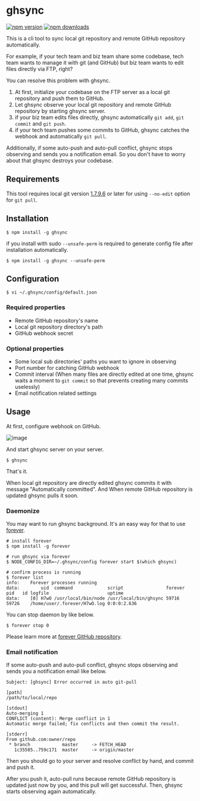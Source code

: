 # ghsync

[![npm version](https://img.shields.io/npm/v/ghsync.svg)](https://www.npmjs.com/package/ghsync)
[![npm downloads](https://img.shields.io/npm/dm/ghsync.svg)](https://www.npmjs.com/package/ghsync)

This is a cli tool to sync local git repository and remote GitHub repository automatically.

For example, if your tech team and biz team share some codebase, tech team wants to manage it with git (and GitHub) but biz team wants to edit files directly via FTP, right?

You can resolve this problem with ghsync.

1. At first, initialize your codebase on the FTP server as a local git repository and push them to GitHub.
1. Let ghsync observe your local git repository and remote GitHub repository by starting ghsync server.
1. if your biz team edits files directly, ghsync automatically `git add`, `git commit` and `git push`.
1. if your tech team pushes some commits to GitHub, ghsync catches the webhook and automatically `git pull`.

Additionally, if some auto-push and auto-pull conflict, ghsync stops observing and sends you a notification email. So you don't have to worry about that ghsync destroys your codebase.

## Requirements

This tool requires local git version [1.7.9.6](https://git-scm.com/docs/git-pull/1.7.9.6) or later for using `--no-edit` option for `git pull`. 

## Installation

```
$ npm install -g ghsync
```

if you install with sudo `--unsafe-perm` is required to generate config file after installation automatically.

```
$ npm install -g ghsync --unsafe-perm
```

## Configuration

```
$ vi ~/.ghsync/config/default.json
```

### Required properties

* Remote GitHub repository's name
* Local git repository directory's path
* GitHub webhook secret

### Optional properties

* Some local sub directories' paths you want to ignore in observing
* Port number for catching GitHub webhook
* Commit interval (When many files are directly edited at one time, ghsync waits a moment to `git commit` so that prevents creating many commits uselessly)
* Email notification related settings

## Usage

At first, configure webhook on GitHub.

![image](https://cloud.githubusercontent.com/assets/4360663/19375726/20bc35c0-9212-11e6-9425-9009128fb1d3.png)

And start ghsync server on your server.

```
$ ghsync
```

That's it.

When local git repository are directly edited ghsync commits it with message "Automatically committed". And When remote GitHub repository is updated ghsync pulls it soon.

### Daemonize

You may want to run ghsync background. It's an easy way for that to use [forever](https://github.com/foreverjs/forever).

```
# install forever
$ npm install -g forever

# run ghsync via forever
$ NODE_CONFIG_DIR=~/.ghsync/config forever start $(which ghsync)

# confirm process is running
$ forever list
info:    Forever processes running
data:        uid  command             script                forever pid   id logfile                      uptime
data:    [0] H7wO /usr/local/bin/node /usr/local/bin/ghsync 59716   59726    /home/user/.forever/H7wO.log 0:0:0:2.636
```

You can stop daemon by like below.

```
$ forever stop 0
```

Please learn more at [forever GitHub repository](https://github.com/foreverjs/forever).

### Email notification

If some auto-push and auto-pull conflict, ghsync stops observing and sends you a notification email like below.

```
Subject: [ghsync] Error occurred in auto git-pull

[path]
/path/to/local/repo

[stdout]
Auto-merging 1
CONFLICT (content): Merge conflict in 1
Automatic merge failed; fix conflicts and then commit the result.

[stderr]
From github.com:owner/repo
 * branch            master     -> FETCH_HEAD
   1c35585..759c171  master     -> origin/master
```

Then you should go to your server and resolve conflict by hand, and commit and push it.

After you push it, auto-pull runs because remote GitHub repository is updated just now by you, and this pull will get successful. Then, ghsync starts observing again automatically.

